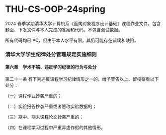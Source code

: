# THU-CS-OOP-24spring

2024 春季学期清华大学计算机系《面向对象程序设计基础》课程作业文件。包含题面、下发文件与本人完成的答案和代码。不包含测试数据。

所有代码均已 AC，但由于本人水平有限，其仍可能存在错误和缺陷。

### 清华大学学生纪律处分管理规定实施细则

#### 第六章　学术不端、违反学习纪律的行为与处分

第二十一条 有下列违反课程学习纪律情形之一的，给予警告以上、留校察看以下处分：

（一）课程作业抄袭严重的；

（二）实验报告抄袭严重或者篡改实验数据的；

（三）期中、期末课程论文抄袭严重的；

（四）在课程学习过程中严重弄虚作假的其他情形。